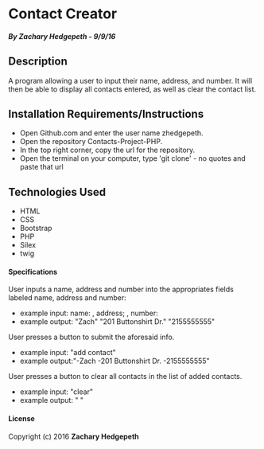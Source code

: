 # Contact Creator

##### _By **Zachary Hedgepeth - 9/9/16**_

## Description

A program allowing a user to input their name, address, and number. It will then be able to display all contacts entered, as well as clear the contact list.

## Installation Requirements/Instructions

  * Open Github.com and enter the user name zhedgepeth.
  * Open the repository Contacts-Project-PHP.
  * In the top right corner, copy the url for the repository.
  * Open the terminal on your computer, type 'git clone' - no quotes and paste that url

## Technologies Used

* HTML
* CSS
* Bootstrap
* PHP
* Silex
* twig

#### Specifications

User inputs a name, address and number into the appropriates fields labeled name, address and number:
  * example input: name: , address; , number:
  * example output: "Zach" "201 Buttonshirt Dr." "2155555555"

User presses a button to submit the aforesaid info.
  * example input: "add contact"
  * example output:"-Zach
                  -201 Buttonshirt Dr.
                  -2155555555"

User presses a button to clear all contacts in the list of added contacts.
  * example input: "clear"
  * example output: " "

#### License

  Copyright (c) 2016 **Zachary Hedgepeth**
